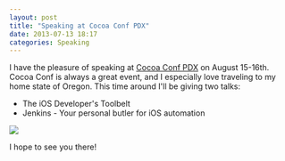 ```yaml
---
layout: post
title: "Speaking at Cocoa Conf PDX"
date: 2013-07-13 18:17
categories: Speaking
---
```


I have the pleasure of speaking at [Cocoa Conf PDX](http://cocoaconf.com/portland-2013) on August 15-16th.
Cocoa Conf is always a great event, and I especially love traveling to my home state of Oregon.  This time around I'll be giving
two talks:

- The iOS Developer's Toolbelt
- Jenkins - Your personal butler for iOS automation

<a href="http://cocoaconf.com/portland-2013/home"><img src="http://cocoaconf.com/images/speaking/cc-pdx-2013.png" /></a>

I hope to see you there!
